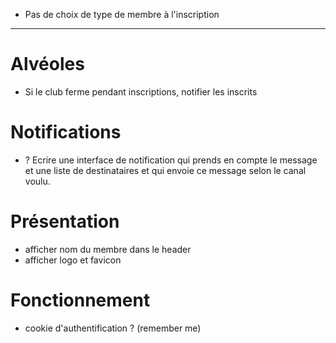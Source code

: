 - Pas de choix de type de membre à l'inscription

____
# Alvéoles

- Si le club ferme pendant inscriptions, notifier les inscrits


# Notifications

- ? Ecrire une interface de notification qui prends en compte le message et une liste de destinataires et qui envoie ce message selon le canal voulu.

# Présentation

- afficher nom du membre dans le header
- afficher logo et favicon

# Fonctionnement

- cookie d'authentification ? (remember me)